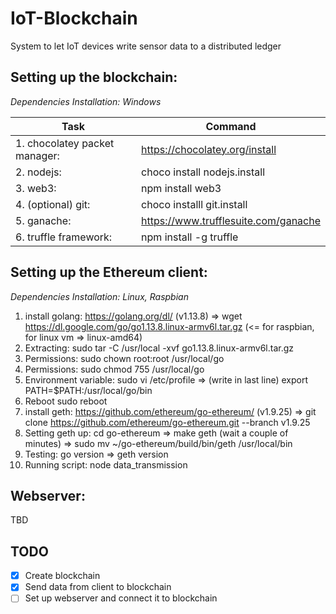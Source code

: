 # IoT-Blockchain
System to let IoT devices write sensor data to a distributed ledger

## Setting up the blockchain:
_Dependencies Installation: Windows_

Task | Command
---- | ----
1. chocolatey packet manager: | https://chocolatey.org/install
2. nodejs: | choco install nodejs.install
3. web3: | npm install web3
4. (optional) git: | choco installl git.install
5. ganache: | https://www.trufflesuite.com/ganache
6. truffle framework: | npm install -g truffle


## Setting up the Ethereum client:
_Dependencies Installation: Linux, Raspbian_

1. install golang:              https://golang.org/dl/ (v1.13.8) => wget https://dl.google.com/go/go1.13.8.linux-armv6l.tar.gz  (<= for raspbian, for linux vm => linux-amd64) 
2. Extracting:                  sudo tar -C /usr/local -xvf go1.13.8.linux-armv6l.tar.gz
3. Permissions:                 sudo chown root:root /usr/local/go
4. Permissions:                 sudo chmod 755 /usr/local/go
5. Environment variable:        sudo vi /etc/profile    =>  (write in last line)    export PATH=$PATH:/usr/local/go/bin
6. Reboot                       sudo reboot
8. install geth:                https://github.com/ethereum/go-ethereum/ (v1.9.25) => git clone https://github.com/ethereum/go-ethereum.git --branch v1.9.25
9. Setting geth up:             cd go-ethereum      =>    make geth (wait a couple of minutes)    => sudo mv ~/go-ethereum/build/bin/geth /usr/local/bin
10. Testing:                    go version          => geth version
11. Running script:             node data_transmission


## Webserver:

TBD



## TODO
- [x] Create blockchain 
- [x] Send data from client to blockchain 
- [ ] Set up webserver and connect it to blockchain
